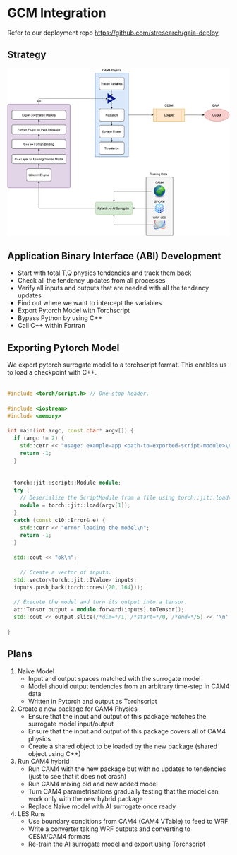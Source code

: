 # GCM Integration

Refer to our deployment repo https://github.com/stresearch/gaia-deploy

## Strategy
[![](GCM_integration.png)](GCM_integration.png)

## Application Binary Interface (ABI) Development
- Start with total T,Q physics tendencies and track them back
- Check all the tendency updates from all processes
- Verify all inputs and outputs that are needed with all the tendency updates
- Find out where we want to intercept the variables
- Export Pytorch Model with Torchscript
- Bypass Python by using C++
- Call C++ within Fortran

## Exporting Pytorch Model

We export pytorch surrogate model to a torchscript format. This enables us to load a checkpoint with C++.

```C++

#include <torch/script.h> // One-stop header.

#include <iostream>
#include <memory>

int main(int argc, const char* argv[]) {
  if (argc != 2) {
    std::cerr << "usage: example-app <path-to-exported-script-module>\n";
    return -1;
  }


  torch::jit::script::Module module;
  try {
    // Deserialize the ScriptModule from a file using torch::jit::load().
    module = torch::jit::load(argv[1]);
  }
  catch (const c10::Error& e) {
    std::cerr << "error loading the model\n";
    return -1;
  }

  std::cout << "ok\n";

    // Create a vector of inputs.
  std::vector<torch::jit::IValue> inputs;
  inputs.push_back(torch::ones({20, 164}));

  // Execute the model and turn its output into a tensor.
  at::Tensor output = module.forward(inputs).toTensor();
  std::cout << output.slice(/*dim=*/1, /*start=*/0, /*end=*/5) << '\n';

}

```
## Plans
1. Naive Model
    - Input and output spaces matched with the surrogate model 
    - Model should output tendencies from an arbitrary time-step in CAM4 data
    - Written in Pytorch and output as Torchscript
2. Create a new package for CAM4 Physics 
    - Ensure that the input and output of this package matches the surrogate model input/output
    - Ensure that the input and output of this package covers all of CAM4 physics
    - Create a shared object to be loaded by the new package (shared object using C++)
3. Run CAM4 hybrid
    - Run CAM4 with the new package but with no updates to tendencies (just to see that it does not crash)
    - Run CAM4 mixing old and new added model
    - Turn CAM4 parametrisations gradually testing that the model can work only with the new hybrid package
    - Replace Naive model with AI surrogate once ready
4. LES Runs
    - Use boundary conditions from CAM4 (CAM4 VTable) to feed to WRF
    - Write a converter taking WRF outputs and converting to CESM/CAM4 formats 
    - Re-train the AI surrogate model and export using Torchscript


















